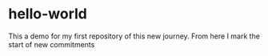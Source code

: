 # hello-world
This a demo for my first repository of this new journey.
From here I mark the start of new commitments
